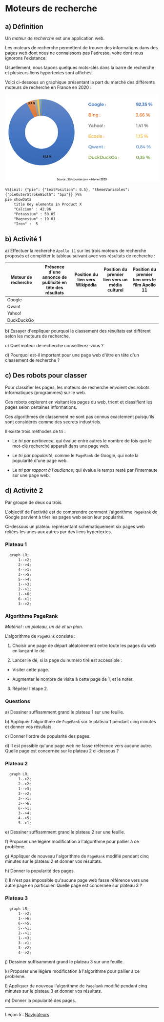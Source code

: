 # Moteurs de recherche

## a) Définition

Un *moteur de recherche* est une application web.

Les moteurs de recherche permettent de trouver des informations dans des pages web dont nous ne connaissons pas l'adresse, voire dont nous ignorons l'existance.

Usuellement, nous tapons quelques mots-clés dans la barre de recherche et plusieurs liens hypertextes sont affichés.

Voici ci-dessous un graphique présentant la part du marché des différents moteurs de recherche en France en 2020 :

![Moteurs de recherche les plus utilisés en France, en février 2020 - Statcounter.com](./img/graphique_moteurs_de_recherche.png)

```mermaid
%%{init: {"pie": {"textPosition": 0.5}, "themeVariables": {"pieOuterStrokeWidth": "5px"}} }%%
pie showData
    title Key elements in Product X
    "Calcium" : 42.96
    "Potassium" : 50.05
    "Magnesium" : 10.01
    "Iron" :  5
```

## b) Activité 1

a) Effectuer la recherche `Apollo 11` sur les trois moteurs de recherche proposés et compléter le tableau suivant avec vos résultats de recherche :

| Moteur de recherche | Présence d'une annonce de publicité en tête des résultats| Position du lien vers Wikipédia | Position du premier lien vers un média culturel | Position du premier lien vers le film Apollo 11 |
| --- | --- | --- | --- | --- |
| Google | | | | |
| Qwant | | | | |
| Yahoo! | | | | |
| DuckDuckGo | | | | |

b) Essayer d'expliquer pourquoi le classement des résultats est différent selon les moteurs de recherche.

c) Quel moteur de recherche conseillerez-vous ?

d) Pourquoi est-il important pour une page web d'être en tête d'un classement de recherche ?

## c) Des robots pour classer

Pour classifier les pages, les moteurs de recherche envoient des robots informatiques (programmes) sur le web.

Ces robots explorent en visitant les pages du web, trient et classifient les pages selon certaines informations.

Ces algorithmes de classement ne sont pas connus exactement puisqu'ils sont considérés comme des secrets industriels.

Il existe trois méthodes de tri :

- Le *tri par pertinence*, qui évalue entre autres le nombre de fois que le mot-clé recherché apparaît dans une page web.

- Le *tri par popularité*, comme le `PageRank` de Google, qui note la popularité d'une page web.

- Le *tri par rapport à l'audiance*, qui évalue le temps resté par l'internaute sur une page web.
 
## d) Activité 2

Par groupe de deux ou trois.

L'objectif de l'activité est de comprendre comment l'algorithme `PageRank` de Google parvient à trier les pages web selon leur popularité.

Ci-dessous un plateau représentant schématiquement six pages web reliées les unes aux autres par des liens hypertextes.

### Plateau 1

```mermaid
  graph LR;
      1-->2;
      2-->4;
      4-->1;
      3-->5;
      5-->4;
      1-->3;
      2-->1;
      1-->6;
      6-->1;
      3-->2;
```

### Algorithme PageRank

*Matériel : un plateau, un dé et un pion.*

L'algorithme de `PageRank` consiste :

1. Choisir une page de départ aléatoirement entre toute les pages du web en lançant le dé.

2. Lancer le dé, si la page du numéro tiré est accessible :

  + Visiter cette page.

  + Augmenter le nombre de visite à cette page de $1$, et le noter.

3. Répéter l'étape $2$.

### Questions

a) Dessiner suffisamment grand le plateau $1$ sur une feuille.

b) Appliquer l'algorithme de `PageRank` sur le plateau $1$ pendant cinq minutes et donner vos résultats.

c) Donner l'ordre de popularité des pages.

d) Il est possible qu'une page web ne fasse référence vers aucune autre. Quelle page est concernée sur le plateau $2$ ci-dessous ?

### Plateau 2

```mermaid
  graph LR;
      1-->2;
      2-->2;
      1-->3;
      3-->2;
      3-->1;
      3-->6;
      6-->1;
      3-->4;
      4-->5;
      5-->1;
```
e) Dessiner suffisamment grand le plateau $2$ sur une feuille.

f) Proposer une légère modification à l'algorithme pour pallier à ce problème.

g) Appliquer de nouveau l'algorithme de `PageRank` modifié pendant cinq minutes sur le plateau $2$ et donner vos résultats.

h) Donner la popularité des pages.

i) Il n'est pas impossible qu'aucune page web fasse référence vers une autre page en particulier. Quelle page est concernée sur plateau $3$ ?


### Plateau 3

```mermaid
  graph LR;
      1-->2;
      1-->6;
      6-->5;
      5-->1;
      2-->1;
      1-->3;
      3-->1;
      3-->2;
      4-->2;
```
j) Dessiner suffisamment grand le plateau $3$ sur une feuille.

k) Proposer une légère modification à l'algorithme pour pallier à ce problème.

l) Appliquer de nouveau l'algorithme de `PageRank` modifié pendant cinq minutes sur le plateau $3$ et donner vos résultats.

m) Donner la popularité des pages.

_______________

Leçon 5 : [Navigateurs](./Navigateurs.md)